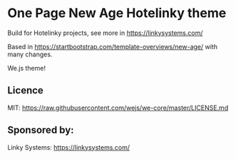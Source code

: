 # One Page New Age Hotelinky theme

Build for Hotelinky projects, see more in https://linkysystems.com/

Based in https://startbootstrap.com/template-overviews/new-age/ with many changes.

We.js theme!

## Licence

MIT: https://raw.githubusercontent.com/wejs/we-core/master/LICENSE.md

## Sponsored by:

Linky Systems: https://linkysystems.com/
